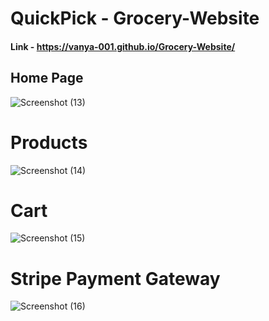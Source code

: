 # QuickPick - Grocery-Website
#### Link - https://vanya-001.github.io/Grocery-Website/

## Home Page
![Screenshot (13)](https://github.com/vanya-001/Grocery-Website/assets/115103924/c8631eff-7d2e-4968-a037-3e59a8160e67)

# Products
![Screenshot (14)](https://github.com/vanya-001/Grocery-Website/assets/115103924/aba2c961-4df8-4176-8542-bb45c5d77ec3)

# Cart
![Screenshot (15)](https://github.com/vanya-001/Grocery-Website/assets/115103924/5a128902-685d-4739-908a-3735b34acddd)

# Stripe Payment Gateway
![Screenshot (16)](https://github.com/vanya-001/Grocery-Website/assets/115103924/db324699-8354-4da7-a106-6afbd734c88d)

